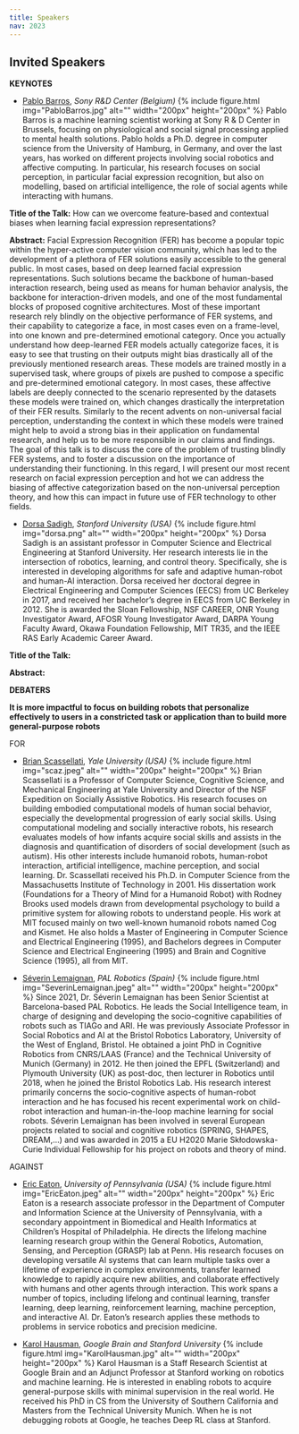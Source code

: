 ```yaml
---
title: Speakers
nav: 2023
---
```


## Invited Speakers

<div class="id-pics" markdown="1">

**KEYNOTES**

- [Pablo Barros](http://pablobarros.net/), *Sony R&D Center (Belgium)*
{% include figure.html img="PabloBarros.jpg" alt="" width="200px" height="200px" %}
Pablo Barros is a machine learning scientist working at Sony R & D Center in Brussels, focusing on physiological and social signal processing applied to mental health solutions. Pablo holds a Ph.D. degree in computer science from the University of Hamburg, in Germany, and over the last years, has worked on different projects involving social robotics and affective computing. In particular, his research focuses on social perception, in particular facial expression recognition, but also on modelling, based on artificial intelligence, the role of social agents while interacting with humans.

**Title of the Talk:** How can we overcome feature-based and contextual biases when learning facial expression representations?

**Abstract:** Facial Expression Recognition (FER) has become a popular topic within the hyper-active computer vision community, which has led to the development of a plethora of FER solutions easily accessible to the general public. In most cases, based on deep learned facial expression representations. Such solutions became the backbone of human-based interaction research, being used as means for human behavior analysis, the backbone for interaction-driven models, and one of the most fundamental blocks of proposed cognitive architectures. Most of these important research rely blindly on the objective performance of FER systems, and their capability to categorize a face, in most cases even on a frame-level, into one known and pre-determined emotional category. Once you actually understand how deep-learned FER models actually categorize faces, it is easy to see that trusting on their outputs might bias drastically all of the previously mentioned research areas. These models are trained mostly in a supervised task, where groups of pixels are pushed to compose a specific and pre-determined emotional category. In most cases, these affective labels are deeply connected to the scenario represented by the datasets these models were trained on, which changes drastically the interpretation of their FER results. Similarly to the recent advents on non-universal facial perception, understanding the context in which these models were trained might help to avoid a strong bias in their application on fundamental research, and help us to be more responsible in our claims and findings. The goal of this talk is to discuss the core of the problem of trusting blindly FER systems, and to foster a discussion on the importance of understanding their functioning. In this regard, I will present our most recent research on facial expression perception and hot we can address the biasing of affective categorization based on the non-universal perception theory, and how this can impact in future use of FER technology to other fields.   
 

- [Dorsa Sadigh](https://dorsa.fyi/), *Stanford University (USA)*
{% include figure.html img="dorsa.png" alt="" width="200px" height="200px" %}
Dorsa Sadigh is an assistant professor in Computer Science and Electrical Engineering at Stanford University.  Her research interests lie in the intersection of robotics, learning, and control theory. Specifically, she is interested in developing algorithms for safe and adaptive human-robot and human-AI interaction. Dorsa received her doctoral degree in Electrical Engineering and Computer Sciences (EECS) from UC Berkeley in 2017, and received her bachelor’s degree in EECS from UC Berkeley in 2012.  She is awarded the Sloan Fellowship, NSF CAREER, ONR Young Investigator Award, AFOSR Young Investigator Award, DARPA Young Faculty Award, Okawa Foundation Fellowship, MIT TR35, and the IEEE RAS Early Academic Career Award.

**Title of the Talk:**

**Abstract:**


                
**DEBATERS**

**It is more impactful to focus on building robots that personalize effectively to users in a constricted task or application than to build more general-purpose robots**

FOR

- [Brian Scassellati](http://cs-www.cs.yale.edu/homes/scaz/), *Yale University (USA)*
{% include figure.html img="scaz.jpeg" alt="" width="200px" height="200px" %}
Brian Scassellati is a Professor of Computer Science, Cognitive Science, and Mechanical Engineering at Yale University and Director of the NSF Expedition on Socially Assistive Robotics. His research focuses on building embodied computational models of human social behavior, especially the developmental progression of early social skills. Using computational modeling and socially interactive robots, his research evaluates models of how infants acquire social skills and assists in the diagnosis and quantification of disorders of social development (such as autism). His other interests include humanoid robots, human-robot interaction, artificial intelligence, machine perception, and social learning. Dr. Scassellati received his Ph.D. in Computer Science from the Massachusetts Institute of Technology in 2001. His dissertation work (Foundations for a Theory of Mind for a Humanoid Robot) with Rodney Brooks used models drawn from developmental psychology to build a primitive system for allowing robots to understand people. His work at MIT focused mainly on two well-known humanoid robots named Cog and Kismet. He also holds a Master of Engineering in Computer Science and Electrical Engineering (1995), and Bachelors degrees in Computer Science and Electrical Engineering (1995) and Brain and Cognitive Science (1995), all from MIT.

- [Séverin Lemaignan](https://academia.skadge.org/), *PAL Robotics (Spain)*
{% include figure.html img="SeverinLemaignan.jpeg" alt="" width="200px" height="200px" %}
Since 2021, Dr. Séverin Lemaignan has been Senior Scientist at Barcelona-based PAL Robotics. He leads the Social Intelligence team, in charge of designing and developing the socio-cognitive capabilities of robots such as TIAGo and ARI. He was previously Associate Professor in Social Robotics and AI at the Bristol Robotics Laboratory, University of the West of England, Bristol. He obtained a joint PhD in Cognitive Robotics from CNRS/LAAS (France) and the Technical University of Munich (Germany) in 2012. He then joined the EPFL (Switzerland) and Plymouth University (UK) as post-doc, then lecturer in Robotics until 2018, when he joined the Bristol Robotics Lab. His research interest primarily concerns the socio-cognitive aspects of human-robot interaction and he has focused his recent experimental work on child-robot interaction and human-in-the-loop machine learning for social robots. Séverin Lemaignan has been involved in several European projects related to social and cognitive robotics (SPRING, SHAPES, DREAM,…) and was awarded in 2015 a EU H2020 Marie Skłodowska-Curie Individual Fellowship for his project on robots and theory of mind.

AGAINST

- [Eric Eaton](https://www.seas.upenn.edu/~eeaton/), *University of Pennsylvania (USA)*
{% include figure.html img="EricEaton.jpeg" alt="" width="200px" height="200px" %}
Eric Eaton is a research associate professor in the Department of Computer and Information Science at the University of Pennsylvania, with a secondary appointment in Biomedical and Health Informatics at Children’s Hospital of Philadelphia. He directs the lifelong machine learning research group within the General Robotics, Automation, Sensing, and Perception (GRASP) lab at Penn. His research focuses on developing versatile AI systems that can learn multiple tasks over a lifetime of experience in complex environments, transfer learned knowledge to rapidly acquire new abilities, and collaborate effectively with humans and other agents through interaction. This work spans a number of topics, including lifelong and continual learning, transfer learning, deep learning, reinforcement learning, machine perception, and interactive AI.  Dr. Eaton’s research applies these methods to problems in service robotics and precision medicine.

- [Karol Hausman](https://karolhausman.github.io/), *Google Brain and Stanford University*
{% include figure.html img="KarolHausman.jpg" alt="" width="200px" height="200px" %}
Karol Hausman is a Staff Research Scientist at Google Brain and an Adjunct Professor at Stanford working on robotics and machine learning. He is interested in enabling robots to acquire general-purpose skills with minimal supervision in the real world. He received his PhD in CS from the University of Southern California and Masters from the Technical University Munich. When he is not debugging robots at Google, he teaches Deep RL class at Stanford.

</div>
